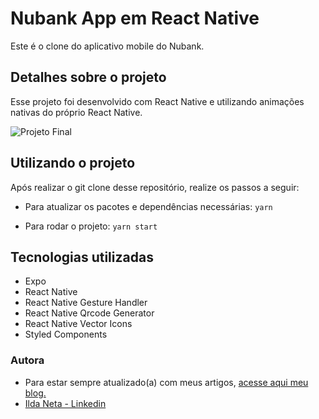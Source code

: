 # Nubank App em React Native

Este é o clone do aplicativo mobile do Nubank.

## Detalhes sobre o projeto

Esse projeto foi desenvolvido com React Native e utilizando animações nativas do próprio React Native.

![Projeto Final](https://user-images.githubusercontent.com/21963291/78833926-1c165d00-79c4-11ea-98d2-3eb233257c9e.gif)

## Utilizando o projeto

Após realizar o git clone desse repositório, realize os passos a seguir:

- Para atualizar os pacotes e dependências necessárias:
  `yarn`

- Para rodar o projeto:
  `yarn start`

## Tecnologias utilizadas

- Expo
- React Native
- React Native Gesture Handler
- React Native Qrcode Generator
- React Native Vector Icons
- Styled Components

### Autora

- Para estar sempre atualizado(a) com meus artigos, [acesse aqui meu blog.](http://ildaneta.netlify.com/)
- [Ilda Neta - Linkedin](https://www.linkedin.com/in/ilda-silva-neta/)
